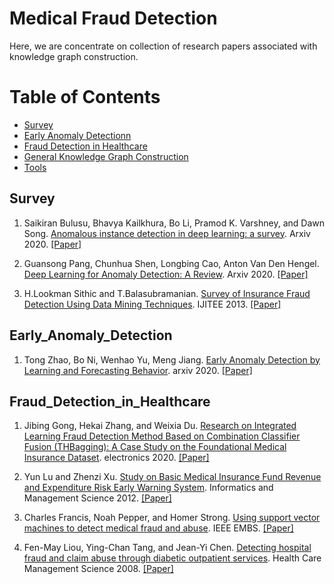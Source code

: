 # Medical Fraud Detection 



Here, we are concentrate on collection of research papers associated with knowledge graph construction.   


Table of Contents
=================

<!--   * [Research Report of Knowledge Graph](#Research_Report_of_Knowledge_Graph) -->
  * [Survey](#Survey)
  * [Early Anomaly Detectionn](#Early_Anomaly_Detection)
  * [Fraud Detection in Healthcare](#Fraud_Detection_in_Healthcare)
  * [General Knowledge Graph Construction](#General_Knowledge_Graph_Construction)
  * [Tools](#Tools)
<!--   * [学术江湖](#学术江湖) -->


## Survey
1. Saikiran Bulusu, Bhavya Kailkhura, Bo Li, Pramod K. Varshney, and Dawn Song. [Anomalous instance detection in deep learning: a survey](https://arxiv.org/pdf/2003.06979.pdf). Arxiv 2020. [[Paper]](https://arxiv.org/pdf/2003.06979.pdf)


2. Guansong Pang, Chunhua Shen, Longbing Cao, Anton Van Den Hengel. [Deep Learning for Anomaly Detection: A Review](https://arxiv.org/pdf/2007.02500.pdf). Arxiv 2020. [[Paper]](https://arxiv.org/pdf/2007.02500.pdf)


3. H.Lookman Sithic and T.Balasubramanian. [Survey of Insurance Fraud Detection Using Data Mining Techniques](https://arxiv.org/ftp/arxiv/papers/1309/1309.0806.pdf). IJITEE 2013. [[Paper]](https://arxiv.org/ftp/arxiv/papers/1309/1309.0806.pdf)



## Early_Anomaly_Detection
1. Tong Zhao, Bo Ni, Wenhao Yu, Meng Jiang. [Early Anomaly Detection by Learning and Forecasting Behavior](https://arxiv.org/pdf/1907.08015.pdf). arxiv 2020. [[Paper]](https://arxiv.org/pdf/1907.08015.pdf)

<!-- 4. 王军平, 张文生, 王勇飞, 孙正雅. [面向大数据领域的事理认知图谱构建与推断分析](http://scis.scichina.com/cn/2020/SSI-2019-0273.pdf). 中国科学：信息科学 2020. [[Paper]](http://scis.scichina.com/cn/2020/SSI-2019-0273.pdf) -->


## Fraud_Detection_in_Healthcare
1. Jibing Gong, Hekai Zhang, and Weixia Du. [Research on Integrated Learning Fraud Detection Method Based on Combination Classifier Fusion (THBagging): A Case Study on the Foundational Medical Insurance Dataset](https://www.mdpi.com/2079-9292/9/6/894/htm). electronics 2020. [[Paper]](https://www.mdpi.com/2079-9292/9/6/894/htm)


2. Yun Lu and Zhenzi Xu. [Study on Basic Medical Insurance Fund Revenue and Expenditure Risk Early Warning System](https://link.springer.com/chapter/10.1007/978-1-4471-4802-9_101). Informatics and Management Science 2012. [[Paper]](https://link.springer.com/chapter/10.1007/978-1-4471-4802-9_101)


3. Charles Francis, Noah Pepper, and Homer Strong. [Using support vector machines to detect medical fraud and abuse](https://ieeexplore.ieee.org/document/6092044). IEEE EMBS. [[Paper]](https://ieeexplore.ieee.org/document/6092044)


4. Fen-May Liou, Ying-Chan Tang, and Jean-Yi Chen. [Detecting hospital fraud and claim abuse through diabetic outpatient services](https://link.springer.com/article/10.1007/s10729-008-9054-y). Health Care Management Science 2008. [[Paper]](https://link.springer.com/article/10.1007/s10729-008-9054-y)


















<!-- ## 学术江湖 -->




